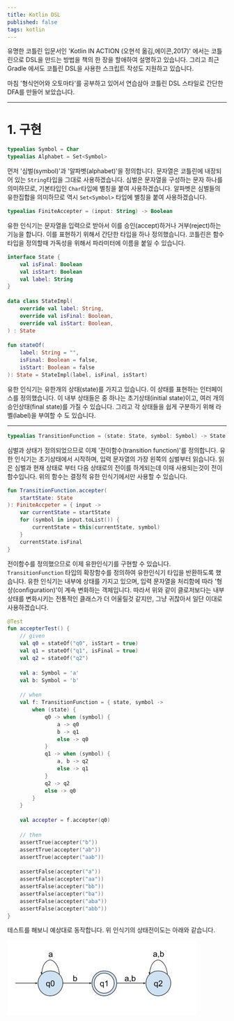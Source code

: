 ```yaml
---
title: Kotlin DSL
published: false
tags: kotlin
---
```


유명한 코틀린 입문서인 'Kotlin IN ACTION (오현석 옮김,에이콘,2017)' 에서는 코틀린으로 DSL을 만드는 방법을 책의 한 장을 할애하여 설명하고 있습니다.
그리고 최근 Gradle 에서도 코틀린 DSL을 사용한 스크립트 작성도 지원하고 있습니다.

마침 '형식언어와 오토마타'를 공부하고 있어서 연습삼아 코틀린 DSL 스타일로 간단한 DFA를 만들어 보았습니다.

---

# 1. 구현

```kotlin
typealias Symbol = Char
typealias Alphabet = Set<Symbol>
```

먼저 '심벌(symbol)'과 '알파벳(alphabet)'을 정의합니다. 문자열은 코틀린에 내장되어 있는 `String`타입을 그대로 사용하겠습니다.
심벌은 문자열을 구성하는 문자 하나를 의미하므로, 기본타입인 `Char`타입에 별칭을 붙여 사용하겠습니다. 알파벳은 심벌들의 유한집합을 의미하므로 역시
`Set<Symbol>` 타입에 별칭을 붙여 사용하겠습니다.

```kotlin
typealias FiniteAccepter = (input: String) -> Boolean
```
유한 인식기는 문자열을 입력으로 받아서 이를 승인(accept)하거나 거부(reject)하는 기능을 합니다.
이를 표현하기 위해서 간단한 타입을 하나 정의했습니다. 코틀린은 함수 타입을 정의할때 가독성을 위해서 파라미터에 이름을 붙일 수 있습니다.

```kotlin
interface State {
    val isFinal: Boolean
    val isStart: Boolean
    val label: String
}

data class StateImpl(
    override val label: String,
    override val isFinal: Boolean,
    override val isStart: Boolean,
) : State

fun stateOf(
    label: String = "",
    isFinal: Boolean = false,
    isStart: Boolean = false
): State = StateImpl(label, isFinal, isStart)
```

유한 인식기는 유한개의 상태(state)를 가지고 있습니다. 이 상태를 표현하는 인터페이스를 정의했습니다.
이 내부 상태들은 중 하나는 초기상태(initial state)이고, 여러 개의 승인상태(final state)를 가질 수 있습니다.
그리고 각 상태들을 쉽게 구분하기 위해 라벨(label)을 부여할 수 도 있습니다.

---

```kotlin
typealias TransitionFunction = (state: State, symbol: Symbol) -> State
```

심벌과 상태가 정의되었으므로 이제 '전이함수(transition function)'를 정의합니다. 유한 인식기는 초기상태에서 시작하며, 입력 문자열의 가장 왼쪽의 심벌부터
읽습니다. 읽은 심벌과 현재 상태로 부터 다음 상태로의 전이를 하게되는데 이때 사용되는것이 전이함수입니다.
위의 함수는 결정적 유한 인식기에서만 사용할 수 있습니다.

```kotlin
fun TransitionFunction.accepter(
    startState: State
): FiniteAccpeter = { input ->
    var currentState = startState
    for (symbol in input.toList()) {
        currentState = this(currentState, symbol)
    }
    currentState.isFinal
}
```

전이함수를 정의했으므로 이제 유한인식기를 구현할 수 있습니다. `TransitionFunction` 타입의 확장함수를 정의하여 유한인식기 타입을 반환하도록 했습니다.
유한 인식기는 내부에 상태를 가지고 있으며, 입력 문자열을 처리함에 따라 '형상(configuration)'이 계속 변화하는 객체입니다.
따라서 위와 같이 클로저보다는 내부 상태를 변화시키는 전통적인 클래스가 더 어울릴것 같지만, 그냥 귀찮아서 일단 이대로 사용하겠습니다.

```kotlin
@Test
fun accepterTest() {
    // given
    val q0 = stateOf("q0", isStart = true)
    val q1 = stateOf("q1", isFinal = true)
    val q2 = stateOf("q2")

    val a: Symbol = 'a'
    val b: Symbol = 'b'

    // when
    val f: TransitionFunction = { state, symbol ->
        when (state) {
            q0 -> when (symbol) {
                a -> q0
                b -> q1
                else -> q0
            }
            q1 -> when (symbol) {
                a, b -> q2
                else -> q1
            }
            q2 -> q2
            else -> q0
        }
    }

    val accepter = f.accepter(q0)

    // then
    assertTrue(accepter("b"))
    assertTrue(accepter("ab"))
    assertTrue(accepter("aab"))

    assertFalse(accepter("a"))
    assertFalse(accepter("aa"))
    assertFalse(accepter("bb"))
    assertFalse(accepter("ba"))
    assertFalse(accepter("aba"))
    assertFalse(accepter("abb"))
}
```

테스트를 해보니 예상대로 동작합니다. 위 인식기의 상태전이도는 아래와 같습니다.

![dfa](https://raw.githubusercontent.com/S1000f/S1000f.github.io/master/docs/images/dfa.jpg)